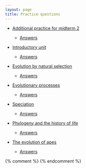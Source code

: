 ```yaml
---
layout: page
title: Practice questions
---
```


* [Additional practice for midterm 2](tests/practice2.test.pdf)
	* [Answers](tests/practice2.key.pdf)

* [Introductory unit](intro_ques.html)
	* [Answers](intro_ans.html)
* [Evolution by natural selection](ns_ques.html)
	* [Answers](ns_ans.html)
* [Evolutionary processes](process_ques.html)
	* [Answers](process_ans.html)
* [Speciation](speciation_ques.html)
	* [Answers](speciation_ans.html)
* [Phylogeny and the history of life](phylo_ques.html)
	* [Answers](phylo_ans.html)
* [The evolution of apes](ape_ques.html)
	* [Answers](ape_ans.html)

{% comment %} 
{% endcomment %} 
